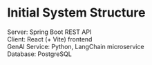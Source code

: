 # Initial System Structure

Server: Spring Boot REST API  
Client: React (+ Vite) frontend  
GenAI Service: Python, LangChain microservice  
Database: PostgreSQL  